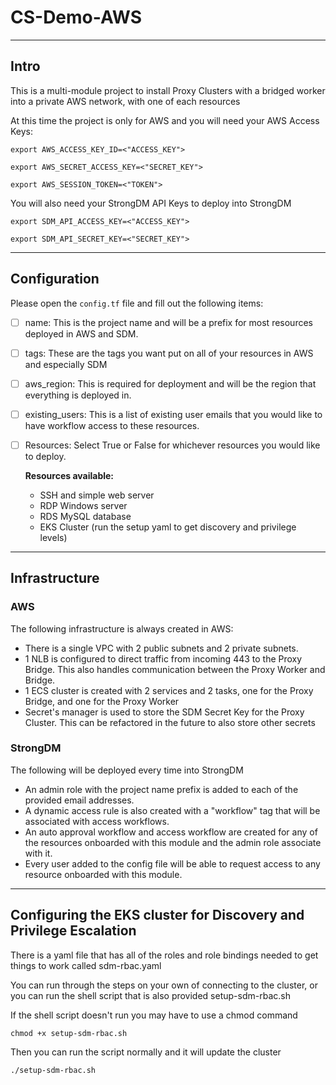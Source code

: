 # CS-Demo-AWS

---

## Intro

This is a multi-module project to install Proxy Clusters with a bridged worker into a private AWS network, with one of each resources

At this time the project is only for AWS and you will need your AWS Access Keys:

`export AWS_ACCESS_KEY_ID=<"ACCESS_KEY">`

`export AWS_SECRET_ACCESS_KEY=<"SECRET_KEY">`

`export AWS_SESSION_TOKEN=<"TOKEN">`

You will also need your StrongDM API Keys to deploy into StrongDM

`export SDM_API_ACCESS_KEY=<"ACCESS_KEY">`

`export SDM_API_SECRET_KEY=<"SECRET_KEY">`

---

## Configuration

Please open the `config.tf` file and fill out the following items:

- [ ] name: This is the project name and will be a prefix for most resources deployed in AWS and SDM.
- [ ] tags: These are the tags you want put on all of your resources in AWS and especially SDM
- [ ] aws_region: This is required for deployment and will be the region that everything is deployed in.
- [ ] existing_users: This is a list of existing user emails that you would like to have workflow access to these resources.
- [ ] Resources: Select True or False for whichever resources you would like to deploy.

  **Resources available:**

  - SSH and simple web server
  - RDP Windows server
  - RDS MySQL database
  - EKS Cluster (run the setup yaml to get discovery and privilege levels)

---

## Infrastructure

### AWS

The following infrastructure is always created in AWS:

- There is a single VPC with 2 public subnets and 2 private subnets.
- 1 NLB is configured to direct traffic from incoming 443 to the Proxy Bridge. This also handles communication between the Proxy Worker and Bridge.
- 1 ECS cluster is created with 2 services and 2 tasks, one for the Proxy Bridge, and one for the Proxy Worker
- Secret's manager is used to store the SDM Secret Key for the Proxy Cluster. This can be refactored in the future to also store other secrets

### StrongDM

The following will be deployed every time into StrongDM

- An admin role with the project name prefix is added to each of the provided email addresses.
- A dynamic access rule is also created with a "workflow" tag that will be associated with access workflows.
- An auto approval workflow and access workflow are created for any of the resources onboarded with this module and the admin role associate with it.
- Every user added to the config file will be able to request access to any resource onboarded with this module.

---

## Configuring the EKS cluster for Discovery and Privilege Escalation

There is a yaml file that has all of the roles and role bindings needed to get things to work called sdm-rbac.yaml

You can run through the steps on your own of connecting to the cluster, or you can run the shell script that is also provided setup-sdm-rbac.sh

If the shell script doesn't run you may have to use a chmod command

`chmod +x setup-sdm-rbac.sh`

Then you can run the script normally and it will update the cluster

`./setup-sdm-rbac.sh`
